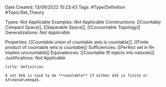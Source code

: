 <div class="topSpace"></div>

Date Created: 13/09/2022 15:23:43
Tags: #Type/Definition #Topic/Set_Theory

Types: _Not Applicable_
Examples: _Not Applicable_
Constructions: [[Countably Compact Space]], [[Separable Space]], [[Cocountable Topology]]
Generalizations: _Not Applicable_

Properties: [[Countable union of countable sets is countable]], [[Finite product of countable sets is countable]]
Sufficiencies: [[Perfect set in Rn implies uncountable]]
Equivalences: [[Countable iff injects into naturals]]
Justifications: _Not Applicable_

``` ad-Definition
title: Definition.

A set $X$ is said to be **countable** if either $X$ is finite or $X\eqnum\omega$.

```
